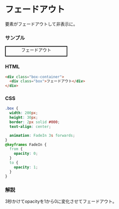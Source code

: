# フェードアウト

要素がフェードアウトして非表示に。

<style>
  .box {
    width: 200px;
    height: 30px;
    border: 2px solid #000;
    text-align: center;

    animation: FadeOut 3s forwards;
  }
  @keyframes FadeOut {
    from {
      opacity: 1;
    }
    to {
      opacity: 0;
    }
  }
</style>

### サンプル
<div class="box-container">
  <div class="box">フェードアウト</div>
</div>

### HTML
```html
<div class="box-container">
  <div class="box">フェードアウト</div>
</div>
```

### CSS
```css
.box {
  width: 200px;
  height: 30px;
  border: 2px solid #000;
  text-align: center;

  animation: FadeIn 3s forwards;
}
@keyframes FadeIn {
  from {
    opacity: 0;
  }
  to {
    opacity: 1;
  }
}
```

### 解説
3秒かけてopacityを1から0に変化させてフェードアウト。

